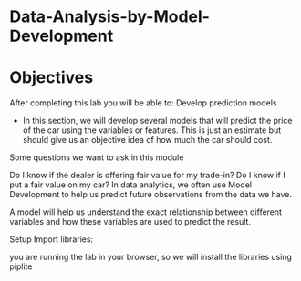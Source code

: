 # Data-Analysis-by-Model-Development

# Objectives
After completing this lab you will be able to:
Develop prediction models
* In this section, we will develop several models that will predict the price of the car using the variables or features. This is just an estimate but should give us an objective idea of how much the car should cost.

Some questions we want to ask in this module

Do I know if the dealer is offering fair value for my trade-in?
Do I know if I put a fair value on my car?
In data analytics, we often use Model Development to help us predict future observations from the data we have.

A model will help us understand the exact relationship between different variables and how these variables are used to predict the result.

Setup
Import libraries:

you are running the lab in your browser, so we will install the libraries using piplite
